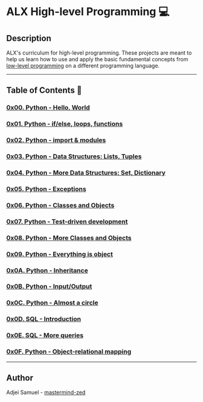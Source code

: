 # ALX High-level Programming :computer:

## Description
ALX's curriculum for high-level programming. These projects are meant to help us learn how to use and apply the basic fundamental concepts from [low-level programming](./https://github.com/mastermind-zed/alx-low_level_programming) on a different programming language.

---

## Table of Contents :open_file_folder:

### [0x00. Python - Hello, World](./0x00-python-hello_world)

### [0x01. Python - if/else, loops, functions](./0x01-python-if_else_loops_functions)

### [0x02. Python - import & modules](./0x02-python-import_modules)

### [0x03. Python - Data Structures: Lists, Tuples](./0x03-python-data_structures)

### [0x04. Python - More Data Structures: Set, Dictionary](./0x04-python-more_data_structures)

### [0x05. Python - Exceptions](./0x05-python-exceptions)

### [0x06. Python - Classes and Objects](./0x06-python-classes)

### [0x07. Python - Test-driven development](./0x07-python-test_driven_development)

### [0x08. Python - More Classes and Objects](./0x08-python-more_classes)

### [0x09. Python - Everything is object](./0x09-python-everything_is_object)

### [0x0A. Python - Inheritance](./0x0A-python-inheritance)

### [0x0B. Python - Input/Output](./0x0B-python-input_output)

### [0x0C. Python - Almost a circle](./0x0C-python-almost_a_circle)

### [0x0D. SQL - Introduction](./0x0D-SQL_introduction)

### [0x0E. SQL - More queries](./0x0E-SQL_more_queries)

### [0x0F. Python - Object-relational mapping](./0x0F-python-object_relational_mapping)

---

## Author
 Adjei Samuel - [mastermind-zed](https://github.com/mastermind-zed)
